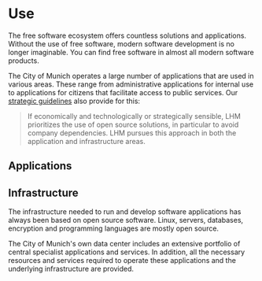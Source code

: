 <script setup>
import TagTile from ".vitepress/components/TagTile.vue";
</script>

# Use

The free software ecosystem offers countless solutions and applications.
Without the use of free software, modern software development is no longer imaginable.
You can find free software in almost all modern software products.

The City of Munich operates a large number of applications that are used in various areas.
These range from administrative applications for internal use to applications for citizens that facilitate access to public services.
Our [strategic guidelines](principles#legal-and-political-requirements) also provide for this:

> If economically and technologically or strategically sensible, LHM prioritizes the use of open source solutions, in particular to avoid company dependencies.
> LHM pursues this approach in both the application and infrastructure areas.


## Applications

<ClientOnly>
<TagTile
:available-tags="['application']"
:exclude="['eigenentwicklung']"
show-tags
show-excerpt
/>
</ClientOnly>

## Infrastructure

The infrastructure needed to run and develop software applications has always been based on open source software.
Linux, servers, databases, encryption and programming languages are mostly open source.

The City of Munich's own data center includes an extensive portfolio of central specialist applications and services.
In addition, all the necessary resources and services required to operate these applications and the underlying infrastructure are provided.


<ClientOnly>
<TagTile
:available-tags="['infrastruktur']" 
:exclude="['eigenentwicklung']"
show-tags
show-excerpt
/>
</ClientOnly>
